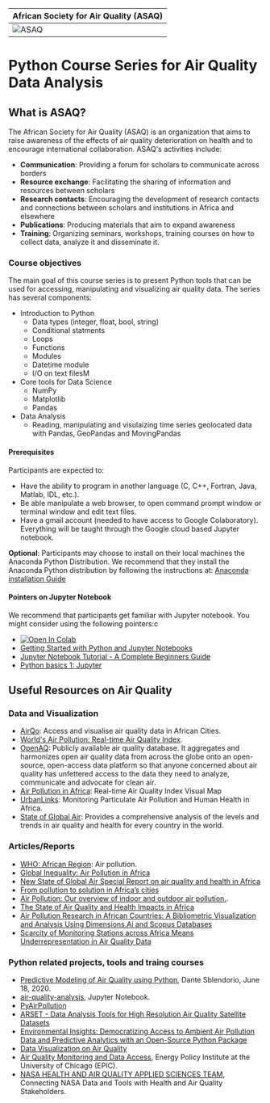 | African Society for Air Quality (ASAQ) |
| - |
| ![ASAQ](https://www.iybssd2022.org/wp-content/uploads/ASAQ.jpg) |


# Python Course Series for Air Quality Data Analysis

## What is ASAQ?

The African Society for Air Quality (ASAQ) is an organization that 
aims to raise awareness of the effects of air quality deterioration 
on health and to encourage international collaboration. 
ASAQ's activities include: 

- __Communication__: Providing a forum for scholars to communicate across borders 
- __Resource exchange__: Facilitating the sharing of information and resources between scholars 
- __Research contacts__: Encouraging the development of research contacts and connections between scholars and institutions in Africa and elsewhere 
- __Publications__: Producing materials that aim to expand awareness 
- __Training__: Organizing seminars, workshops, training courses on how to collect data, analyze it and disseminate it.

### Course objectives

The main goal of this course series is to present Python tools that can be used for 
accessing, manipulating and visualizing air quality data.
The series has several components:

- Introduction to Python
    - Data types (integer, float, bool, string)
    - Conditional statments
    - Loops
    - Functions
    - Modules
    - Datetime module
    - I/O on text filesM
- Core tools for Data Science
    - NumPy
    - Matplotlib
    - Pandas
- Data Analysis
    - Reading, manipulating and visulaizing time series geolocated data with Pandas, GeoPandas and MovingPandas

#### Prerequisites
Participants are expected to:
- Have the ability to program in another language (C, C++, Fortran, Java, Matlab, IDL, etc.). 
- Be able manipulate a web browser, to open command prompt window or terminal window and edit text files. 
- Have a gmail account (needed to have access to Google Colaboratory). Everything will be taught through the Google cloud based Jupyter notebook.

**Optional**: Participants may choose to install on their local machines the Anaconda Python Distribution.  We recommend that they install the Anaconda Python distribution by following the instructions at: [Anaconda installation Guide](https://docs.continuum.io/anaconda/install/)

#### Pointers on Jupyter Notebook
We recommend that participants get familiar with Jupyter notebook. 
You might consider using the following pointers:c

-  [![Open In Colab](https://colab.research.google.com/assets/colab-badge.svg)](https://colab.research.google.com/github/astg606/py_materials/blob/master/jupyter_notebook/jupyter_notebook_introduction.ipynb)
- [Getting Started with Python and Jupyter Notebooks](https://jckantor.github.io/CBE30338/01.01-Getting-Started-with-Python-and-Jupyter-Notebooks.html)
- [Jupyter Notebook Tutorial - A Complete Beginners Guide](https://www.projectpro.io/data-science-in-python-tutorial/jupyter-notebook-tutorial)
- [Python basics 1: Jupyter](https://training.digitalearthafrica.org/en/latest/python_basics/01_jupyter.html)

## Useful Resources on Air Quality

### Data and Visualization
- [AirQo](https://www.airqo.net/products/analytics): Access and visualise air quality data in African Cities.
- [World's Air Pollution: Real-time Air Quality Index](https://waqi.info/).
- [OpenAQ](https://openaq.org/): Publicly available air quality database. It aggregates and harmonizes open air quality data from across the globe onto an open-source, open-access data platform so that anyone concerned about air quality has unfettered access to the data they need to analyze, communicate and advocate for clean air. 
- [Air Pollution in Africa](https://aqicn.org/map/africa/): Real-time Air Quality Index Visual Map
- [UrbanLinks](https://urban-links.org/project/monitoring-particulate-air-pollution-and-human-health-in-africa/): Monitoring Particulate Air Pollution and Human Health in Africa.
- [State of Global Air](https://www.stateofglobalair.org/): Provides a comprehensive analysis of the levels and trends in air quality and health for every country in the world.


### Articles/Reports
- [WHO: African Region](https://www.afro.who.int/health-topics/air-pollution): Air pollution.
- [Global Inequality: Air Pollution in Africa](https://airqoon.com/resources/global-inequality-air-pollution-in-africa/)
- [New State of Global Air Special Report on air quality and health in Africa](https://www.healtheffects.org/announcements/new-state-global-air-special-report-air-quality-and-health-africa)
- [From pollution to solution in Africa’s cities](https://www.cleanairfund.org/clean-air-africas-cities/)
- [Air Pollution:
Our overview of indoor and outdoor air pollution.](https://ourworldindata.org/air-pollution).
- [The State of Air Quality and Health Impacts in Africa](https://issuu.com/ihme/docs/soga-africa-report)
- [Air Pollution Research in African Countries: A Bibliometric Visualization and Analysis Using Dimensions.Ai and Scopus Databases](https://link.springer.com/chapter/10.1007/978-3-031-50871-4_4)
- [Scarcity of Monitoring Stations across Africa Means Underrepresentation in Air Quality Data](https://www.africa.com/scarcity-of-monitoring-stations-across-africa-means-underrepresentation-in-air-quality-data/)

### Python related projects, tools and traing courses

- [Predictive Modeling of Air Quality using Python](https://www.activestate.com/blog/predictive-modeling-of-air-quality-using-python/), Dante Sblendorio, June 18, 2020.
- [air-quality-analysis](https://github.com/binh-bk/air-quality-analysis), Jupyter Notebook.
- [PyAirPollution](https://github.com/peyrone/PyAirPollution/blob/main/PyAirPollutionDataAnalysis.ipynb)
- [ARSET - Data Analysis Tools for High Resolution Air Quality Satellite Datasets](https://appliedsciences.nasa.gov/get-involved/training/english/arset-data-analysis-tools-high-resolution-air-quality-satellite)
- [Environmental Insights: Democratizing Access to Ambient Air Pollution Data and Predictive Analytics with an Open-Source Python Package](https://arxiv.org/html/2403.03664v1)
- [Data Visualization on Air Quality](https://nycdatascience.com/blog/student-works/data-visualization-on-air-quality/)
- [Air Quality Monitoring and Data Access](https://epic.uchicago.edu/area-of-focus/air-quality-monitoring-and-data-access/), Energy Policy Institute at the University of Chicago (EPIC).
- [
NASA HEALTH AND AIR QUALITY APPLIED SCIENCES TEAM](https://haqast.org/data-and-tools/), Connecting NASA Data and Tools with Health and Air Quality Stakeholders.
